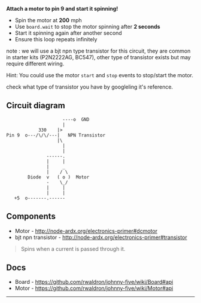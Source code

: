 __Attach a motor to pin 9 and start it spinning!__

* Spin the motor at **200** mph
* Use `board.wait` to stop the motor spinning after **2 seconds**
* Start it spinning again after another second
* Ensure this loop repeats infinitely

note : we will use a bjt npn type transistor for this circuit, they are common in starter kits (P2N2222AG, BC547), other type of transistor exists but may require different wiring.

Hint: You could use the motor `start` and `stop` events to stop/start the motor.

check what type of transistor you have by googleling it's reference.

## Circuit diagram

```
                     ----o  GND
                     |
            330    |>
Pin 9  o---/\/\/---|   NPN Transistor
                   |\
                     |
                     |
               ------.
               |     |
               |     _
               |    / \
        Diode  v   ( o )  Motor
               -    \_/
               |     |
               |     |
   +5  o-------.------
```

## Components

- Motor - http://node-ardx.org/electronics-primer#dcmotor
- bjt npn transistor - http://node-ardx.org/electronics-primer#transistor

> Spins when a current is passed through it.

## Docs

- Board - https://github.com/rwaldron/johnny-five/wiki/Board#api
- Motor - https://github.com/rwaldron/johnny-five/wiki/Motor#api

---